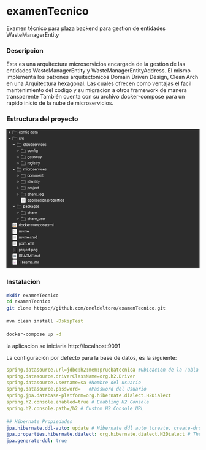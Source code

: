# examenTecnico
Examen técnico para plaza backend para gestion de entidades WasteManagerEntity

### Descripcion ###
Esta es una arquitectura microservicios encargada de la gestion de las entidades
WasteManagerEntity y WasteManagerEntityAddress. El mismo implementa los patrones arquitectónicos Domain Driven Design, Clean Arch en una Arquitectura hexagonal. Las cuales ofrecen como ventajas el facil mantenimiento del codigo y su migracion a otros framework de manera transparente  También cuenta con su archivo docker-compose para un rápido inicio de la nube de microservicios.

### Estructura del proyecto ###

<img src="https://github.com/RivasB/TTeams/blob/main/project.png"/>

### Instalacion ###

``` bash
mkdir examenTecnico
cd examenTecnico
git clone https://github.com/oneldeltoro/examenTecnico.git

mvn clean install -DskipTest 

docker-compose up -d
```
la aplicacion se iniciaria http://localhost:9091


La configuración por defecto para la base de datos, es la siguiente:

```yaml
spring.datasource.url=jdbc:h2:mem:pruebatecnica #Ubicacion de la Tabla Tareas
spring.datasource.driverClassName=org.h2.Driver
spring.datasource.username=sa #Nombre del usuario
spring.datasource.password=   #Password del Usuario
spring.jpa.database-platform=org.hibernate.dialect.H2Dialect
spring.h2.console.enabled=true # Enabling H2 Console
spring.h2.console.path=/h2 # Custom H2 Console URL

## Hibernate Propiedades
jpa.hibernate.ddl-auto: update # Hibernate ddl auto (create, create-drop, validate, update)
jpa.properties.hibernate.dialect: org.hibernate.dialect.H2Dialect # The SQL dialect makes Hibernate generate better SQL for the chosen database
jpa.generate-ddl: true

```